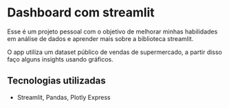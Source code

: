 # Dashboard com streamlit

Esse é um projeto pessoal com o objetivo de melhorar minhas habilidades em análise de dados e aprender mais sobre a biblioteca streamlit.

O app utiliza um dataset público de vendas de supermercado, a partir disso faço alguns insights usando gráficos.

## Tecnologias utilizadas
- Streamlit, Pandas, Plotly Express
